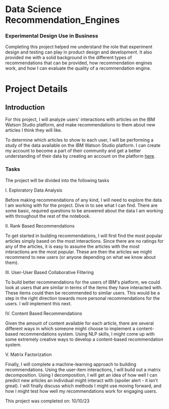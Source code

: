 # Data Science Recommendation_Engines

### Experimental Design Use in Business
Completing this project helped me understand the role that experiment design and testing can play in product design and development. It also provided me with a solid background in the different types of recommendations that can be provided, how recommendation engines work, and how I can evaluate the quality of a recommendation engine.

# Project Details

## Introduction
For this project, I will analyze users' interactions with articles on the IBM Watson Studio platform, and make recommendations to them about new articles I think they will like.

To determine which articles to show to each user, I will be performing a study of the data available on the IBM Watson Studio platform. I can create my account to become a part of their community and get a better understanding of their data by creating an account on the platform [here](https://eu-gb.dataplatform.cloud.ibm.com/login?preselect_region=true).

### Tasks
The project will be divided into the following tasks

I. Exploratory Data Analysis

Before making recommendations of any kind, I will need to explore the data I am working with for the project. Dive in to see what I can find. There are some basic, required questions to be answered about the data I am working with throughout the rest of the notebook.

II. Rank Based Recommendations

To get started in building recommendations, I will first find the most popular articles simply based on the most interactions. Since there are no ratings for any of the articles, it is easy to assume the articles with the most interactions are the most popular. These are then the articles we might recommend to new users (or anyone depending on what we know about them).

III. User-User Based Collaborative Filtering

To build better recommendations for the users of IBM's platform, we could look at users that are similar in terms of the items they have interacted with. These items could then be recommended to similar users. This would be a step in the right direction towards more personal recommendations for the users. I will implement this next.

IV. Content Based Recommendations

Given the amount of content available for each article, there are several different ways in which someone might choose to implement a content-based recommendations system. Using NLP skills, I might come up with some extremely creative ways to develop a content-based recommendation system.

V. Matrix Factorization

Finally, I will complete a machine-learning approach to building recommendations. Using the user-item interactions, I will build out a matrix decomposition. Using I decomposition, I will get an idea of how well I can predict new articles an individual might interact with (spoiler alert - it isn't great). I will finally discuss which methods I might use moving forward, and how I might test how well my recommendations work for engaging users.

This project was completed on: 10/10/23
